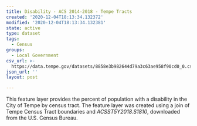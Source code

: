 ```yaml
---
title: Disability - ACS 2014-2018 - Tempe Tracts
created: '2020-12-04T18:13:34.132372'
modified: '2020-12-04T18:13:34.132381'
state: active
type: dataset
tags:
  - Census
groups:
  - Local Government
csv_url: >-
  https://data.tempe.gov/datasets/8858e3b982644d79a3c63ae958f90cd0_0.csv?outSR=%7B%22latestWkid%22%3A3857%2C%22wkid%22%3A102100%7D
json_url: ''
layout: post

---
```

<div>This feature layer provides the percent of population with a disability in the City of Tempe by census tract. The feature layer was created using a join of Tempe Census Tract boundaries and <i>ACSST5Y2018.S1810</i>, downloaded from the U.S. Census Bureau.</div><div><br /></div>
